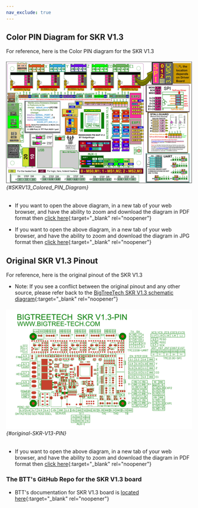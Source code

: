 ```yaml
---
nav_exclude: true
---
```

## Color PIN Diagram for SKR V1.3

For reference, here is the Color PIN diagram for the SKR V1.3

###### ![](./images/SKRV1.3_Colored_PIN_Diagram_300.jpg) {#SKRV13_Colored_PIN_Diagram}

* If you want to open the above diagram, in a new tab of your web browser, and have the ability to zoom and download the diagram in PDF format then [click here](./images/SKRV1.3_Colored_PIN_Diagram.pdf){:target="_blank" rel="noopener"}

* If you want to open the above diagram, in a new tab of your web browser, and have the ability to zoom and download the diagram in JPG format then [click here](./images/SKRV1.3_Colored_PIN_Diagram_300.jpg){:target="_blank" rel="noopener"}

## Original SKR V1.3 Pinout

For reference, here is the original pinout of the SKR V1.3

* Note: If you see a conflict between the original pinout and any other source, please refer back to the [BigTreeTech SKR V1.3 schematic diagram](<./images/SKR-V1.3-SCH.pdf>){:target="_blank" rel="noopener"}

###### ![](./images/original-SKR-V1.3-PIN_150.jpg) {#original-SKR-V13-PIN}

* If you want to open the above diagram, in a new tab of your web browser, and have the ability to zoom and download the diagram in PDF format then [click here](<./images/SKR-V1.3-PIN.pdf>){:target="_blank" rel="noopener"}

### The BTT's GitHub Repo for the SKR V1.3 board

* BTT's documentation for SKR V1.3 board is [located here](https://github.com/bigtreetech/BIGTREETECH-SKR-V1.3/tree/master/BTT%20SKR%20V1.3){:target="_blank" rel="noopener"}